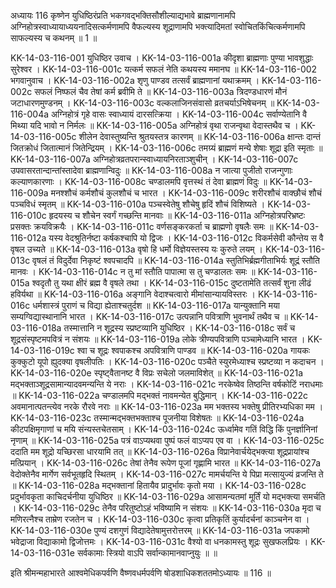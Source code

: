 अध्यायः 116
कृष्णेन युधिष्ठिरंप्रति भकगवद्भक्तिसौशील्याद्यभावे ब्राह्मणानामपि अग्निहोत्रस्वाध्यायाध्ययनादिसत्कर्मणामपि वैफल्यस्य शूद्राणामपि भक्त्यादिमतां स्वोचितकिंचित्कर्मणामपि साफल्यस्य च कथनम् ॥ 1 ॥

KK-14-03-116-001	युधिष्ठिर उवाच ।
KK-14-03-116-001a	कीदृशा ब्राह्मणाः पुण्या भावशुद्धाः सुरेश्वर ।
KK-14-03-116-001c	यत्कर्म सफलं नेति कथयस्य ममानघ ॥
KK-14-03-116-002	भगवानुवाच ।
KK-14-03-116-002a	शृणु पाण्डव तत्सर्वं ब्राह्मणानां यथाक्रमम् ।
KK-14-03-116-002c	सफलं निष्फलं चैव तेषां कर्म ब्रवीमि ते ॥
KK-14-03-116-003a	त्रिदण्डधारणं मौनं जटाधारणमुण्डनम् ।
KK-14-03-116-003c	वल्कलाजिनसंवासो व्रतचर्याऽभिषेचनम् ॥
KK-14-03-116-004a	अग्निहोत्रं गृहे वासः स्वाध्यायं दारसत्क्रिया ।
KK-14-03-116-004c	सर्वाण्येतानि वै मिथ्या यदि भावो न निर्मलः ॥
KK-14-03-116-005a	अग्निहोत्रं वृथा राजन्वृथा वेदास्तथैव च ।
KK-14-03-116-005c	शीलेन देवास्तुष्यन्ति श्रुतयस्तत्र कारणम् ॥
KK-14-03-116-006a	क्षान्तः दान्तं जितक्रोधं जितात्मानं जितेन्द्रियम् ।
KK-14-03-116-006c	तमग्र्यं ब्राह्मणं मन्ये शेषाः शूद्रा इति स्मृताः ॥
KK-14-03-116-007a	अग्निहोत्रव्रतपरान्स्वाध्यायनिरताञ्शुचीन् ।
KK-14-03-116-007c	उपवासरतान्दान्तांस्तादेवा ब्राह्मणान्विदुः ॥
KK-14-03-116-008a	न जात्या पुजीतो राजन्गुणाः कल्याणकारणाः ।
KK-14-03-116-008c	चण्डालमपि वृत्तस्थं तं देवा ब्राह्मणं विदुः ॥
KK-14-03-116-009a	मनश्शौचं कर्मशौचं कुलशौचं च भारत ।
KK-14-03-116-009c	शरीरशौचं वाक्छौचं शौचं पञ्चविधं स्मृतम् ॥
KK-14-03-116-010a	पञ्चस्वेतेषु शौचेषु हृदिं शौचं विशिष्यते ।
KK-14-03-116-010c	हृदयस्य च शौचेन स्वर्गं गच्छन्ति मानवाः ॥
KK-14-03-116-011a	अग्निहोत्रपरिभ्रष्टः प्रसक्तः क्रयविक्रयैः ।
KK-14-03-116-011c	वर्णसङ्करकर्ता च ब्राह्मणो वृषलैः समः ॥
KK-14-03-116-012a	यस्य वेदश्रुतिर्नष्टा कर्षकश्चापि यो द्विजः ।
KK-14-03-116-012c	विकर्मसेवी कौन्तेय स वै वृषल उच्यते ॥
KK-14-03-116-013a	वृषो हि धर्मो विज्ञेयस्तस्य यः कुरुते लयम् ।
KK-14-03-116-013c	वृषलं तं विदुर्देवा निकृष्टं श्वपचादपि ॥
KK-14-03-116-014a	स्तुतिभिर्ब्रह्मगीताभिर्यः शूद्रं स्तौति मानवः ।
KK-14-03-116-014c	न तु मां स्तौति पापात्मा स तु चण्डालतः समः ॥
KK-14-03-116-015a	श्वदृतौ तु यथा क्षीरं ब्रह्म वै वृषले तथा ।
KK-14-03-116-015c	दुष्टतामेति तत्सर्वं शुना लीढं हविर्यथा ॥
KK-14-03-116-016a	अङ्गानि वेदाश्चत्वारो मीमांसान्यायविस्तरः ।
KK-14-03-116-016c	धर्मशास्त्रं पुराणं च विद्या ह्येताश्चतुर्दश ॥
KK-14-03-116-017a	यान्युक्तानि मया सम्यग्विद्यास्थानानि भारत ।
KK-14-03-116-017c	उत्पन्नानि पवित्राणि भुवनार्थं तथैव च ॥
KK-14-03-116-018a	तस्मात्तानि न शूद्रस्य स्प्रष्टव्यानि युधिष्ठिर ।
KK-14-03-116-018c	सर्वं च शूद्रसंस्पृष्टमपवित्रं न संशयः ॥
KK-14-03-116-019a	लोके त्रीण्यपवित्राणि पञ्चामेध्यानि भारत ।
KK-14-03-116-019c	श्वा च शूद्रः श्वपाकश्च अपवित्राणि पाण्डव ॥
KK-14-03-116-020a	गायकः कुक्कुटो यूपो ह्युदक्या वृषलीपतिः ।
KK-14-03-116-020c	पञ्चैते स्युरमेध्याश्च स्प्रष्टव्या न कदाचन ।
KK-14-03-116-020e	स्पृष्ट्वैतानष्ट वै विप्रः सचेलो जलमाविशेत् ॥
KK-14-03-116-021a	मद्भक्ताञ्शूद्रसामान्यादवमन्यन्ति ये नराः ।
KK-14-03-116-021c	नरकेष्वेव तिष्ठन्ति वर्षकोटिं नराधमाः ॥
KK-14-03-116-022a	चण्डालमपि मद्भक्तं नावमन्येत बुद्धिमान् ।
KK-14-03-116-022c	अवमानात्पतन्त्येव नरके रौरवे नराः ॥
KK-14-03-116-023a	मम भक्तस्य भक्तेषु प्रीतिरभ्यधिका मम ।
KK-14-03-116-023c	तस्मान्मद्भक्तभक्ताश्च पूजनीया विशेषतः ॥
KK-14-03-116-024a	कीटपक्षिमृगाणां च मयि संन्यस्तचेतसाम् ।
KK-14-03-116-024c	ऊर्ध्वामेव गतिं विद्धि किं पुनर्ज्ञानिनां नृणाम् ॥
KK-14-03-116-025a	पत्रं वाऽप्यथवा पुष्पं फलं वाऽप्यप एव वा ।
KK-14-03-116-025c	ददाति मम शूद्रो यच्छिरसा धारयामि तत् ॥
KK-14-03-116-026a	विप्रानेवार्चयेद्भक्त्या शूद्रप्रायांश्च मत्प्रियान् ।
KK-14-03-116-026c	तेषां तेनैव रूपेण पूजां गृह्णामि भारत ॥
KK-14-03-116-027a	वेदोक्तेनैव मार्गेण सर्वभूतहृदि स्थितम् ।
KK-14-03-116-027c	मामर्चयन्ति ये पिप्रा मत्सायुज्यं व्रजन्ति ते ॥
KK-14-03-116-028a	मद्भक्तानां हितायैव प्रादुर्भावः कृतो मया ।
KK-14-03-116-028c	प्रदुर्भावकृता काचिदर्चनीया युधिष्ठिर ॥
KK-14-03-116-029a	आसामन्यतमां मूर्तिं यो मद्भक्त्या समर्चति ।
KK-14-03-116-029c	तेनैव परितुष्टोऽहं भविष्यामि न संशयः ॥
KK-14-03-116-030a	मृदा च मणिरत्नैश्च ताम्रेण रजतेन च ।
KK-14-03-116-030c	कृत्वा प्रतिकृतिं कुर्यादर्चनां काञ्चनेन वा ।
KK-14-03-116-030e	पुण्यं दशगुणं विद्यादेतेषामुत्तरोत्तरम् ॥
KK-14-03-116-031a	जपकामो भवेद्राजा विद्याकामो द्विजोत्तमः ।
KK-14-03-116-031c	वैश्यो वा धनकामस्तु शूद्रः सुखफलप्रियः ।
KK-14-03-116-031e	सर्वकामाः स्त्रियो वाऽपि सर्वान्कामानवाप्नुयुः ॥ ॥

इति श्रीमन्महाभारते आश्वमेधिकपर्वणि वैष्णवधर्मपर्वणि षोडशाधिकशततमोऽध्यायः ॥ 116 ॥


